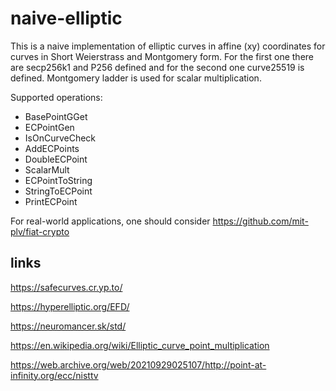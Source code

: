 # naive-elliptic

This is a naive implementation of elliptic curves in affine (xy) coordinates
for curves in Short Weierstrass and Montgomery form. For the first one there are
secp256k1 and P256 defined and for the second one curve25519 is defined.
Montgomery ladder is used for scalar multiplication.

Supported operations:
* BasePointGGet
* ECPointGen
* IsOnCurveCheck
* AddECPoints
* DoubleECPoint
* ScalarMult
* ECPointToString
* StringToECPoint
* PrintECPoint

For real-world applications, one should consider https://github.com/mit-plv/fiat-crypto

## links
https://safecurves.cr.yp.to/

https://hyperelliptic.org/EFD/

https://neuromancer.sk/std/

https://en.wikipedia.org/wiki/Elliptic_curve_point_multiplication

https://web.archive.org/web/20210929025107/http://point-at-infinity.org/ecc/nisttv